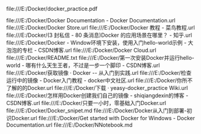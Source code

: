 









file:///E:/Docker/docker_practice.pdf



file:///E:/Docker/Docker Documentation - Docker Documentation.url
file:///E:/Docker/Docker Store.url
file:///E:/Docker/Docker 教程 - 菜鸟教程.url
file:///E:/Docker/(3 封私信 - 80 条消息)Docker 的应用场景在哪里？ - 知乎.url
file:///E:/Docker/Docker - Window环境下安装，使用入门hello-world示例 - 大泡泡的专栏 - CSDN博客.url
file:///E:/Docker/Docker Cloud.url
file:///E:/Docker/README.txt
file:///E:/Docker/第一次安装Docker并运行hello-world - 哪有什么天生王者，不过是一步一个脚印 - CSDN博客.url
file:///E:/Docker/获取镜像 · Docker -- 从入门到实践.url
file:///E:/Docker/检查运行中的镜像 - Docker入门教程 - docker中文社区.url
file:///E:/Docker/你所不了解的的Docker.url
file:///E:/Docker/下载 · yeasy-docker_practice Wiki.url
file:///E:/Docker/怎样用Docker创建我们自己的镜像 - shiqiangdexin的博客 - CSDN博客.url
file:///E:/Docker/只要一小时，零基础入门Docker.url
file:///E:/Docker/Docker_snipet.md
file:///E:/Docker/Docker从入门到部署-初识Docker.url
file:///E:/Docker/Get started with Docker for Windows - Docker Documentation.url
file:///E:/Docker/NNotebook.md























